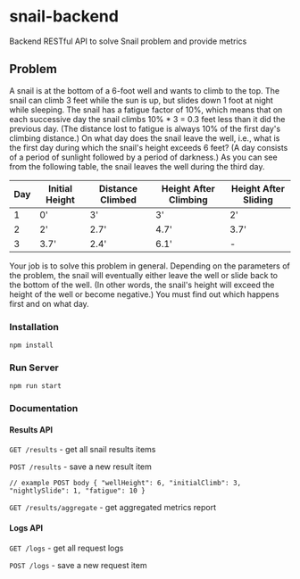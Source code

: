 # snail-backend
Backend RESTful API to solve Snail problem and provide metrics


## Problem 

A snail is at the bottom of a 6-foot well and wants to climb to the top. The snail can climb 3 feet
while the sun is up, but slides down 1 foot at night while sleeping. The snail has a fatigue factor
of 10%, which means that on each successive day the snail climbs 10% * 3 = 0.3 feet less than
it did the previous day. (The distance lost to fatigue is always 10% of the first day's climbing
distance.) On what day does the snail leave the well, i.e., what is the first day during which the
snail's height exceeds 6 feet? (A day consists of a period of sunlight followed by a period of
darkness.) As you can see from the following table, the snail leaves the well during the third
day.

| Day | Initial Height | Distance Climbed | Height After Climbing | Height After Sliding |
|-----|----------------|------------------|----------------------|----------------------|
| 1   | 0'             | 3'               | 3'                   | 2'                   |
| 2   | 2'             | 2.7'             | 4.7'                 | 3.7'                 |
| 3   | 3.7'           | 2.4'             | 6.1'                 | -                    |

Your job is to solve this problem in general. Depending on the parameters of the problem, the
snail will eventually either leave the well or slide back to the bottom of the well. (In other words,
the snail's height will exceed the height of the well or become negative.) You must find out
which happens first and on what day.

### Installation

`npm install`

### Run Server

`npm run start`

### Documentation

#### Results API
`GET /results` - get all snail results items

`POST /results` - save a new result item

`// example POST body
{
 "wellHeight": 6,
 "initialClimb": 3,
 "nightlySlide": 1,
 "fatigue": 10
}`

`GET /results/aggregate` - get aggregated metrics report

#### Logs API
`GET /logs` - get all request logs

`POST /logs` - save a new request item

